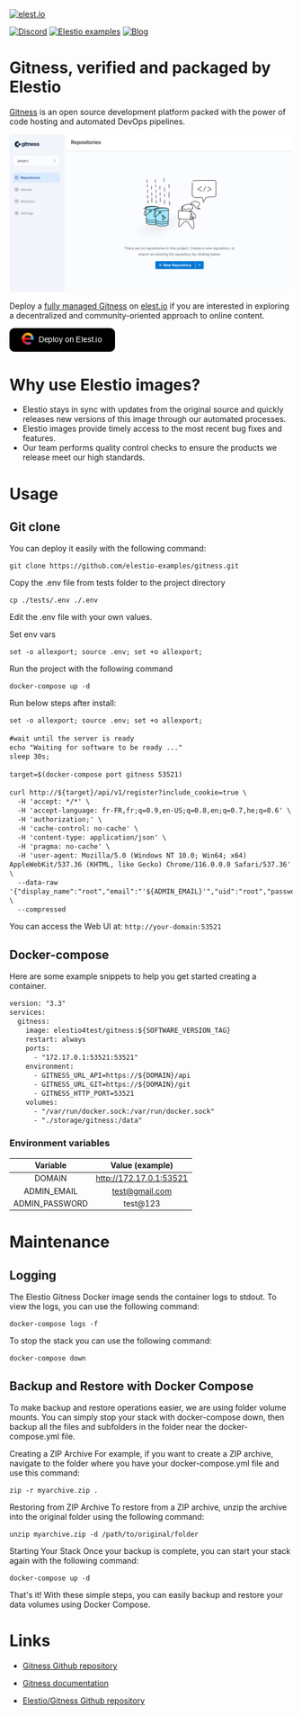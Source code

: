 <a href="https://elest.io">
  <img src="https://elest.io/images/elestio.svg" alt="elest.io" width="150" height="75">
</a>

[![Discord](https://img.shields.io/static/v1.svg?logo=discord&color=f78A38&labelColor=083468&logoColor=ffffff&style=for-the-badge&label=Discord&message=community)](https://discord.gg/4T4JGaMYrD "Get instant assistance and engage in live discussions with both the community and team through our chat feature.")
[![Elestio examples](https://img.shields.io/static/v1.svg?logo=github&color=f78A38&labelColor=083468&logoColor=ffffff&style=for-the-badge&label=github&message=open%20source)](https://github.com/elestio-examples "Access the source code for all our repositories by viewing them.")
[![Blog](https://img.shields.io/static/v1.svg?color=f78A38&labelColor=083468&logoColor=ffffff&style=for-the-badge&label=elest.io&message=Blog)](https://blog.elest.io "Latest news about elestio, open source software, and DevOps techniques.")

# Gitness, verified and packaged by Elestio

[Gitness](https://github.com/harness/gitness.git) is an open source development platform packed with the power of code hosting and automated DevOps pipelines.

<img src="https://github.com/elestio-examples/gitness/raw/main/gitness.png" alt="gitness" width="800">

Deploy a <a target="_blank" href="https://elest.io/open-source/gitness">fully managed Gitness</a> on <a target="_blank" href="https://elest.io/">elest.io</a> if you are interested in exploring a decentralized and community-oriented approach to online content.

[![deploy](https://github.com/elestio-examples/gitness/raw/main/deploy-on-elestio.png)](https://dash.elest.io/deploy?soft=gitness)

# Why use Elestio images?

- Elestio stays in sync with updates from the original source and quickly releases new versions of this image through our automated processes.
- Elestio images provide timely access to the most recent bug fixes and features.
- Our team performs quality control checks to ensure the products we release meet our high standards.

# Usage

## Git clone

You can deploy it easily with the following command:

    git clone https://github.com/elestio-examples/gitness.git

Copy the .env file from tests folder to the project directory

    cp ./tests/.env ./.env

Edit the .env file with your own values.

Set env vars

    set -o allexport; source .env; set +o allexport;

Run the project with the following command

    docker-compose up -d

Run below steps after install:

    set -o allexport; source .env; set +o allexport;

    #wait until the server is ready
    echo "Waiting for software to be ready ..."
    sleep 30s;

    target=$(docker-compose port gitness 53521)

    curl http://${target}/api/v1/register?include_cookie=true \
      -H 'accept: */*' \
      -H 'accept-language: fr-FR,fr;q=0.9,en-US;q=0.8,en;q=0.7,he;q=0.6' \
      -H 'authorization;' \
      -H 'cache-control: no-cache' \
      -H 'content-type: application/json' \
      -H 'pragma: no-cache' \
      -H 'user-agent: Mozilla/5.0 (Windows NT 10.0; Win64; x64) AppleWebKit/537.36 (KHTML, like Gecko) Chrome/116.0.0.0 Safari/537.36' \
      --data-raw '{"display_name":"root","email":"'${ADMIN_EMAIL}'","uid":"root","password":"'${ADMIN_PASSWORD}'"}' \
      --compressed

You can access the Web UI at: `http://your-domain:53521`

## Docker-compose

Here are some example snippets to help you get started creating a container.

    version: "3.3"
    services:
      gitness:
        image: elestio4test/gitness:${SOFTWARE_VERSION_TAG}
        restart: always
        ports:
          - "172.17.0.1:53521:53521"
        environment:
          - GITNESS_URL_API=https://${DOMAIN}/api
          - GITNESS_URL_GIT=https://${DOMAIN}/git
          - GITNESS_HTTP_PORT=53521
        volumes:
          - "/var/run/docker.sock:/var/run/docker.sock"
          - "./storage/gitness:/data"

### Environment variables

|       Variable       |       Value (example)      |
| :------------------: | :------------------------: |
|       DOMAIN         |   http://172.17.0.1:53521  |
|     ADMIN_EMAIL      |      test@gmail.com        |
|    ADMIN_PASSWORD    |         test@123           |

# Maintenance

## Logging

The Elestio Gitness Docker image sends the container logs to stdout. To view the logs, you can use the following command:

    docker-compose logs -f

To stop the stack you can use the following command:

    docker-compose down

## Backup and Restore with Docker Compose

To make backup and restore operations easier, we are using folder volume mounts. You can simply stop your stack with docker-compose down, then backup all the files and subfolders in the folder near the docker-compose.yml file.

Creating a ZIP Archive
For example, if you want to create a ZIP archive, navigate to the folder where you have your docker-compose.yml file and use this command:

    zip -r myarchive.zip .

Restoring from ZIP Archive
To restore from a ZIP archive, unzip the archive into the original folder using the following command:

    unzip myarchive.zip -d /path/to/original/folder

Starting Your Stack
Once your backup is complete, you can start your stack again with the following command:

    docker-compose up -d

That's it! With these simple steps, you can easily backup and restore your data volumes using Docker Compose.

# Links

- <a target="_blank" href="https://github.com/harness/gitness">Gitness Github repository</a>

- <a target="_blank" href="https://docs.gitness.com/">Gitness documentation</a>

- <a target="_blank" href="https://github.com/elestio-examples/gitness">Elestio/Gitness Github repository</a>

